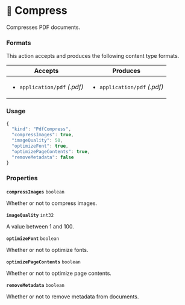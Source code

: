 # <small>:nut_and_bolt:</small> Compress

Compresses PDF documents.
   
### Formats

This action accepts and produces the following content type formats.

| Accepts | Produces |
|-----|-----|
|<ul><li>`application/pdf` _(.pdf)_</li></ul>|<ul><li>`application/pdf` _(.pdf)_</li></ul>|

### Usage

```js
{
  "kind": "PdfCompress",
  "compressImages": true,
  "imageQuality": 50,
  "optimizeFont": true,
  "optimizePageContents": true,
  "removeMetadata": false
}
```
### Properties

**`compressImages`**  `boolean`

Whether or not to compress images.


**`imageQuality`**  `int32`

A value between 1 and 100.


**`optimizeFont`**  `boolean`

Whether or not to optimize fonts.


**`optimizePageContents`**  `boolean`

Whether or not to optimize page contents.


**`removeMetadata`**  `boolean`

Whether or not to remove metadata from documents.


